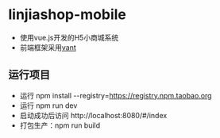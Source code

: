# linjiashop-mobile
- 使用vue.js开发的H5小商城系统
- 前端框架采用[vant](https://vant-contrib.gitee.io/vant/#/zh-CN/)


## 运行项目

- 运行 npm install --registry=https://registry.npm.taobao.org
- 运行 npm run dev
- 启动成功后访问 http://localhost:8080/#/index
- 打包生产：npm run build
